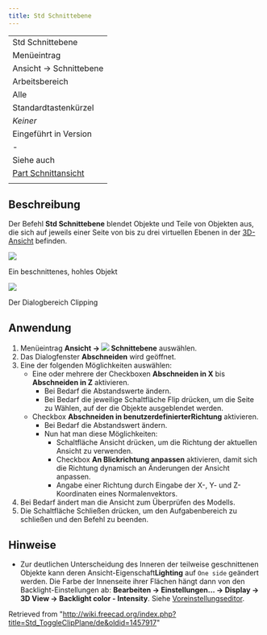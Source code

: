 ```yaml
---
title: Std Schnittebene
---
```


|                                                                 |
| --------------------------------------------------------------- |
| Std Schnittebene                                                |
| Menüeintrag                                                     |
| Ansicht → Schnittebene                                          |
| Arbeitsbereich                                                  |
| Alle                                                            |
| Standardtastenkürzel                                            |
| _Keiner_                                                        |
| Eingeführt in Version                                           |
| -                                                               |
| Siehe auch                                                      |
| [Part Schnittansicht](/Part_SectionCut/de "Part SectionCut/de") |
|                                                                 |

## Beschreibung

Der Befehl **Std Schnittebene** blendet Objekte und Teile von Objekten aus, die sich auf jeweils einer Seite von bis zu drei virtuellen Ebenen in der [3D-Ansicht](/3D_view/de "3D view/de") befinden.

![](/images/Std_ToggleClipPlane_example.png)

Ein beschnittenes, hohles Objekt

![](/images/Std_ToggleClipPlane_Dialog.png)

Der Dialogbereich Clipping

## Anwendung

1. Menüeintrag **Ansicht → ![](/images/Std_ToggleClipPlane.svg) Schnittebene** auswählen.
2. Das Dialogfenster **Abschneiden** wird geöffnet.
3. Eine der folgenden Möglichkeiten auswählen:
   - Eine oder mehrere der Checkboxen **Abschneiden in X** bis **Abschneiden in Z** aktivieren.
     - Bei Bedarf die Abstandswerte ändern.
     - Bei Bedarf die jeweilige Schaltfläche Flip drücken, um die Seite zu Wählen, auf der die Objekte ausgeblendet werden.
   - Checkbox **Abschneiden in benutzerdefinierterRichtung** aktivieren.
     - Bei Bedarf die Abstandswert ändern.
     - Nun hat man diese Möglichkeiten:
       - Schaltfläche Ansicht drücken, um die Richtung der aktuellen Ansicht zu verwenden.
       - Checkbox **An Blickrichtung anpassen** aktivieren, damit sich die Richtung dynamisch an Änderungen der Ansicht anpassen.
       - Angabe einer Richtung durch Eingabe der X-, Y- und Z-Koordinaten eines Normalenvektors.
4. Bei Bedarf ändert man die Ansicht zum Überprüfen des Modells.
5. Die Schaltfläche Schließen drücken, um den Aufgabenbereich zu schließen und den Befehl zu beenden.

## Hinweise

- Zur deutlichen Unterscheidung des Inneren der teilweise geschnittenen Objekte kann deren Ansicht-Eigenschaft**Lighting** auf `One side` geändert werden. Die Farbe der Innenseite ihrer Flächen hängt dann von den Backlight-Einstellungen ab: **Bearbeiten → Einstellungen... → Display → 3D View → Backlight color - Intensity**. Siehe [Voreinstellungseditor](/Preferences_Editor/de#3D-Ansicht "Preferences Editor/de").

Retrieved from "<http://wiki.freecad.org/index.php?title=Std_ToggleClipPlane/de&oldid=1457917>"
